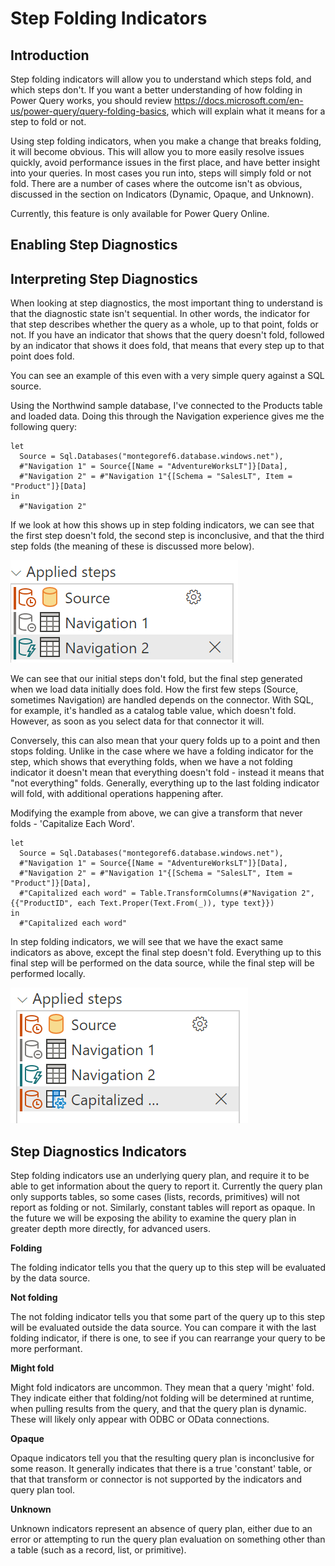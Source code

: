 # Step Folding Indicators

## Introduction

Step folding indicators will allow you to understand which steps fold, and which steps don't. If you want a better understanding of how folding in Power Query works, you should review https://docs.microsoft.com/en-us/power-query/query-folding-basics, which will explain what it means for a step to fold or not.

Using step folding indicators, when you make a change that breaks folding, it will become obvious. This will allow you to more easily resolve issues quickly, avoid performance issues in the first place, and have better insight into your queries. In most cases you run into, steps will simply fold or not fold. There are a number of cases where the outcome isn't as obvious, discussed in the section on Indicators (Dynamic, Opaque, and Unknown).

Currently, this feature is only available for Power Query Online.

## Enabling Step Diagnostics

## Interpreting Step Diagnostics

When looking at step diagnostics, the most important thing to understand is that the diagnostic state isn't sequential. In other words, the indicator for that step describes whether the query as a whole, up to that point, folds or not. If you have an indicator that shows that the query doesn't fold, followed by an indicator that shows it does fold, that means that every step up to that point does fold.

You can see an example of this even with a very simple query against a SQL source.

Using the Northwind sample database, I've connected to the Products table and loaded data. Doing this through the Navigation experience gives me the following query:

```
let
  Source = Sql.Databases("montegoref6.database.windows.net"),
  #"Navigation 1" = Source{[Name = "AdventureWorksLT"]}[Data],
  #"Navigation 2" = #"Navigation 1"{[Schema = "SalesLT", Item = "Product"]}[Data]
in
  #"Navigation 2"
```

If we look at how this shows up in step folding indicators, we can see that the first step doesn't fold, the second step is inconclusive, and that the third step folds (the meaning of these is discussed more below).

![Source, Navigation 1, and Navigation 2 steps in Folding Indicator pane](images/interpreting-step-diagnostics-1.png)

We can see that our initial steps don't fold, but the final step generated when we load data initially does fold. How the first few steps (Source, sometimes Navigation) are handled depends on the connector. With SQL, for example, it's handled as a catalog table value, which doesn't fold. However, as soon as you select data for that connector it will.

Conversely, this can also mean that your query folds up to a point and then stops folding. Unlike in the case where we have a folding indicator for the step, which shows that everything folds, when we have a not folding indicator it doesn't mean that everything doesn't fold - instead it means that "not everything" folds. Generally, everything up to the last folding indicator will fold, with additional operations happening after.

Modifying the example from above, we can give a transform that never folds - 'Capitalize Each Word'.

```
let
  Source = Sql.Databases("montegoref6.database.windows.net"),
  #"Navigation 1" = Source{[Name = "AdventureWorksLT"]}[Data],
  #"Navigation 2" = #"Navigation 1"{[Schema = "SalesLT", Item = "Product"]}[Data],
  #"Capitalized each word" = Table.TransformColumns(#"Navigation 2", {{"ProductID", each Text.Proper(Text.From(_)), type text}})
in
  #"Capitalized each word"
  ```
  
In step folding indicators, we will see that we have the exact same indicators as above, except the final step doesn't fold. Everything up to this final step will be performed on the data source, while the final step will be performed locally.

![Source, Navigation 1, Navigation 2, and Capitalize Each Word steps in Folding Indicator pane](images/interpreting-step-diagnostics-2.png)

## Step Diagnostics Indicators

Step folding indicators use an underlying query plan, and require it to be able to get information about the query to report it. Currently the query plan only supports tables, so some cases (lists, records, primitives) will not report as folding or not. Similarly, constant tables will report as opaque. In the future we will be exposing the ability to examine the query plan in greater depth more directly, for advanced users.

**Folding**

The folding indicator tells you that the query up to this step will be evaluated by the data source.

**Not folding**

The not folding indicator tells you that some part of the query up to this step will be evaluated outside the data source. You can compare it with the last folding indicator, if there is one, to see if you can rearrange your query to be more performant.

**Might fold**

Might fold indicators are uncommon. They mean that a query 'might' fold. They indicate either that folding/not folding will be determined at runtime, when pulling results from the query, and that the query plan is dynamic. These will likely only appear with ODBC or OData connections.

**Opaque**

Opaque indicators tell you that the resulting query plan is inconclusive for some reason. It generally indicates that there is a true 'constant' table, or that that transform or connector is not supported by the indicators and query plan tool.

**Unknown**

Unknown indicators represent an absence of query plan, either due to an error or attempting to run the query plan evaluation on something other than a table (such as a record, list, or primitive).

